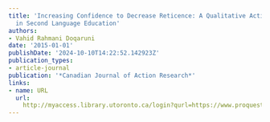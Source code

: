 ```yaml
---
title: 'Increasing Confidence to Decrease Reticence: A Qualitative Action Research
  in Second Language Education'
authors:
- Vahid Rahmani Doqaruni
date: '2015-01-01'
publishDate: '2024-10-10T14:22:52.142923Z'
publication_types:
- article-journal
publication: '*Canadian Journal of Action Research*'
links:
- name: URL
  url: 
    http://myaccess.library.utoronto.ca/login?qurl=https://www.proquest.com/docview/1871591742?accountid=14771&bdid=38382&_bd=gbo7DtAltHBWr7xkfpfvVV183bQ%3D
---
```


